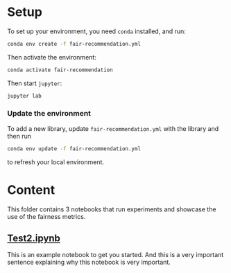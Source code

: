 # Setup

To set up your environment, you need `conda` installed, and run:
```sh
conda env create -f fair-recommendation.yml
```

Then activate the environment:
```sh
conda activate fair-recommendation
```

Then start `jupyter`:
```sh
jupyter lab
```

### Update the environment
To add a new library, update `fair-recommendation.yml` with the library and then run
```sh
conda env update -f fair-recommendation.yml
```
to refresh your local environment.

# Content

This folder contains 3 notebooks that run experiments and showcase the use of the fairness metrics.

## [Test2.ipynb](Test2.ipynb)
This is an example notebook to get you started. And this is a very important sentence explaining why this notebook is very important.
